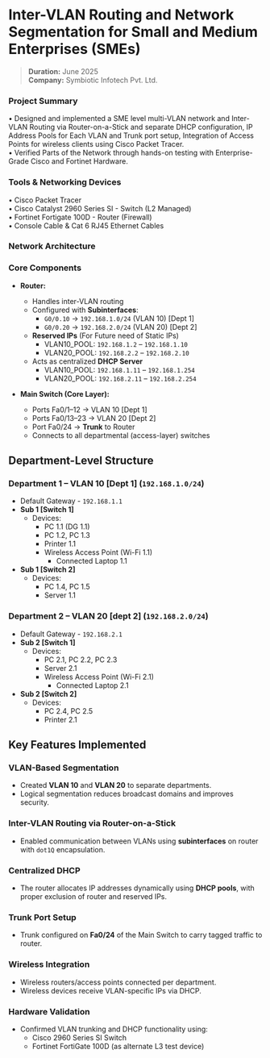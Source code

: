 # Inter-VLAN Routing and Network Segmentation for Small and Medium Enterprises (SMEs)

> **Duration:** June 2025  
> **Company:** Symbiotic Infotech Pvt. Ltd.   

### Project Summary

• Designed and implemented a SME level multi-VLAN network and Inter-VLAN Routing via Router-on-a-Stick and separate DHCP configuration, IP Address Pools for Each VLAN and Trunk port setup, Integration of Access Points for wireless clients using Cisco Packet Tracer.  
• Verified Parts of the Network through hands-on testing with Enterprise-Grade Cisco and Fortinet Hardware.

### Tools & Networking Devices

• Cisco Packet Tracer  
• Cisco Catalyst 2960 Series SI - Switch (L2 Managed)  
• Fortinet Fortigate 100D - Router (Firewall)  
• Console Cable & Cat 6 RJ45 Ethernet Cables

### Network Architecture

### Core Components
- **Router:** 
  - Handles inter-VLAN routing
  - Configured with **Subinterfaces**:
    - `G0/0.10` → `192.168.1.0/24` (VLAN 10) [Dept 1]
    - `G0/0.20` → `192.168.2.0/24` (VLAN 20) [Dept 2]
   - **Reserved IPs** (For Future need of Static IPs)
     - VLAN10_POOL: `192.168.1.2` – `192.168.1.10`
     - VLAN20_POOL: `192.168.2.2` – `192.168.2.10`
  - Acts as centralized **DHCP Server**
    - VLAN10_POOL: `192.168.1.11` – `192.168.1.254`
    - VLAN20_POOL: `192.168.2.11` – `192.168.2.254`

- **Main Switch (Core Layer):** 
  - Ports Fa0/1–12 → VLAN 10 [Dept 1]
  - Ports Fa0/13–23 → VLAN 20 [Dept 2]
  - Port Fa0/24 → **Trunk** to Router
  - Connects to all departmental (access-layer) switches

## Department-Level Structure

### Department 1 – VLAN 10 [Dept 1] (`192.168.1.0/24`)
- Default Gateway - `192.168.1.1`
- **Sub 1 [Switch 1]**
  - Devices:
    - PC 1.1 (DG 1.1)
    - PC 1.2, PC 1.3
    - Printer 1.1
    - Wireless Access Point (Wi-Fi 1.1)
      - Connected Laptop 1.1
- **Sub 1 [Switch 2]**
  - Devices:
    - PC 1.4, PC 1.5
    - Server 1.1

### Department 2 – VLAN 20 [dept 2] (`192.168.2.0/24`)
- Default Gateway - `192.168.2.1`
- **Sub 2 [Switch 1]**
  - Devices:
    - PC 2.1, PC 2.2, PC 2.3
    - Server 2.1
    - Wireless Access Point (Wi-Fi 2.1)
      - Connected Laptop 2.1
- **Sub 2 [Switch 2]**
  - Devices:
    - PC 2.4, PC 2.5
    - Printer 2.1

## Key Features Implemented

### VLAN-Based Segmentation
- Created **VLAN 10** and **VLAN 20** to separate departments.
- Logical segmentation reduces broadcast domains and improves security.

### Inter-VLAN Routing via Router-on-a-Stick
- Enabled communication between VLANs using **subinterfaces** on router with `dot1Q` encapsulation.

### Centralized DHCP
- The router allocates IP addresses dynamically using **DHCP pools**, with proper exclusion of router and reserved IPs.

### Trunk Port Setup
- Trunk configured on **Fa0/24** of the Main Switch to carry tagged traffic to router.

### Wireless Integration
- Wireless routers/access points connected per department.
- Wireless devices receive VLAN-specific IPs via DHCP.

### Hardware Validation
- Confirmed VLAN trunking and DHCP functionality using:
  - Cisco 2960 Series SI Switch
  - Fortinet FortiGate 100D (as alternate L3 test device)


